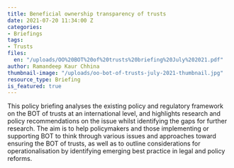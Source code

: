 ```yaml
---
title: Beneficial ownership transparency of trusts
date: 2021-07-20 11:34:00 Z
categories:
- Briefings
tags:
- Trusts
files:
  en: "/uploads/OO%20BOT%20of%20trusts%20briefing%20July%202021.pdf"
author: Ramandeep Kaur Chhina
thumbnail-image: "/uploads/oo-bot-of-trusts-july-2021-thumbnail.jpg"
resource_type: Briefing
is_featured: true
---
```


This policy briefing analyses the existing policy and regulatory framework on the BOT of trusts at an international level, and highlights research and policy recommendations on the issue whilst identifying the gaps for further research. The aim is to help policymakers and those implementing or supporting BOT to think through various issues and approaches toward ensuring the BOT of trusts, as well as to outline considerations for operationalisation by identifying emerging best practice in legal and policy reforms.